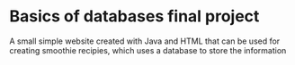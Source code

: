 # Basics of databases final project

A small simple website created with Java and HTML that can be used for creating smoothie recipies, which uses a database to store the information
